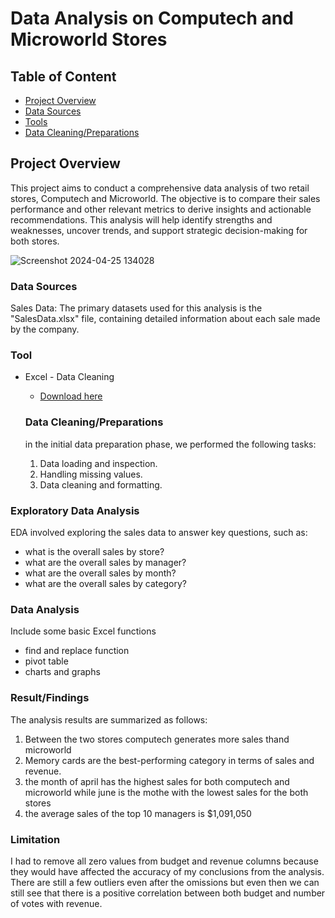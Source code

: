 # Data Analysis on Computech and Microworld Stores

## Table of Content
- [Project Overview](#project-overview)
- [Data Sources](#data-sources)
- [Tools](#tools)
- [Data Cleaning/Preparations](data-cleaning/preparations)


## Project Overview

This project aims to conduct a comprehensive data analysis of two retail stores, Computech and Microworld. The objective is to compare their sales performance and other relevant metrics to derive insights and actionable recommendations. This analysis will help identify strengths and weaknesses, uncover trends, and support strategic decision-making for both stores.

![Screenshot 2024-04-25 134028](https://github.com/Kelvin-nwak/Beginning-Data-/assets/167860887/f75b23c9-aeda-4eb6-a3f3-099007875998)



### Data Sources

Sales Data: The primary datasets used for this analysis is the "SalesData.xlsx" file, containing detailed information about each sale made by the company.

### Tool

- Excel - Data Cleaning
   - [Download here](https://www.microsoft.com/en-ng)


  ### Data Cleaning/Preparations

  in the initial data preparation phase, we performed the following tasks:
  1. Data loading and inspection.
  2. Handling missing values.
  3. Data cleaning and formatting.
 
### Exploratory Data Analysis

EDA involved exploring the sales data to answer key questions, such as:

- what is the overall sales by store?
-  what are the overall sales by manager?
-  what are the overall sales by month?
-  what are the overall sales by category?

### Data Analysis

Include some basic Excel functions 
- find and replace function 
- pivot table
- charts and graphs 


### Result/Findings

The analysis results are summarized as follows:
1. Between the two stores computech generates more sales thand microworld
2. Memory cards are the best-performing category in terms of sales and revenue.
3. the month of april has the highest sales for both computech and microworld while june is the mothe with the lowest sales for the both stores
4. the average sales of the top 10 managers is $1,091,050

  ### Limitation

I had to remove all zero values from budget and revenue columns because they would have affected the accuracy of my conclusions from the analysis. There are still a few outliers even after the omissions but even then we can still see that there is a positive correlation between both budget and number of votes with revenue.


     

  
